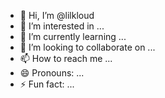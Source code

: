 - 👋 Hi, I’m @lilkloud
- 👀 I’m interested in ...
- 🌱 I’m currently learning ...
- 💞️ I’m looking to collaborate on ...
- 📫 How to reach me ...
- 😄 Pronouns: ...
- ⚡ Fun fact: ...

<!---
lilkloud/lilkloud is a ✨ special ✨ repository because its `README.md` (this file) appears on your GitHub profile.
You can click the Preview link to take a look at your changes.
--->
